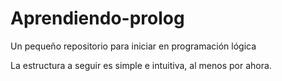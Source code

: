 # Aprendiendo-prolog
Un pequeño repositorio para iniciar en programación lógica

La estructura a seguir es simple e intuitiva, al menos por ahora.
